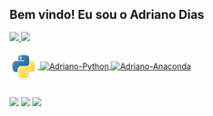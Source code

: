   ## Bem vindo! Eu sou o Adriano Dias

<div align="left">
  <a href="https://github.com/AdrianoPno">
  <img height="180em" src="https://github-readme-stats.vercel.app/api?username=AdrianoPno&show_icons=true&theme=dracula&include_all_commits=true&count_private=true"/>
  <img height="180em" src="https://github-readme-stats.vercel.app/api/top-langs/?username=AdrianoPno&layout=compact&langs_count=7&theme=dracula"/>
</div>
<div style="display: inline_block"><br>
  <img align="center" alt="Adriano-Python" height="50" width="50" src="https://raw.githubusercontent.com/devicons/devicon/master/icons/python/python-original.svg">
  <img align="center" alt="Adriano-Python" height="50" width="50" src="https://cdn.jsdelivr.net/gh/devicons/devicon/icons/jupyter/jupyter-original.svg" />
  <img align="center" alt="Adriano-Anaconda" heigth="30" width="40" src="https://cdn.jsdelivr.net/gh/devicons/devicon/icons/anaconda/anaconda-original.svg" />

##

<div>
  <a href = "mailto:drisays@gmail.com"><img src="https://img.shields.io/badge/-Gmail-%23333?style=for-the-badge&logo=gmail&logoColor=white" target="_blank"></a>
  <a href="https://www.linkedin.com/in/adriano-dias-073633231/" target="_blank"><img src="https://img.shields.io/badge/-LinkedIn-%230077B5?style=for-the-badge&logo=linkedin&logoColor=white" target="_blank"></a>
  <a href="https://instagram.com/drisays" target="_blank"><img src="https://img.shields.io/badge/-Instagram-%23E4405F?style=for-the-badge&logo=instagram&logoColor=white" target="_blank"></a> 
</div>
